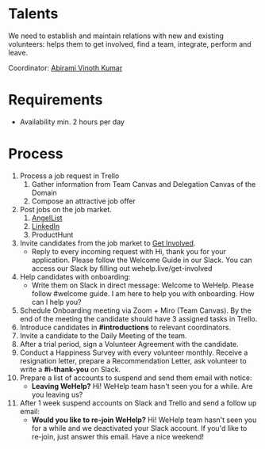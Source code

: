 # Talents

We need to establish and maintain relations with new and existing volunteers: helps them to get involved, find a team, integrate, perform and leave.

Coordinator: [Abirami Vinoth Kumar](https://calendly.com/net-abirami)

# Requirements

- Availability min. 2 hours per day

# Process

1. Process a job request in Trello
   1. Gather information from Team Canvas and Delegation Canvas of the Domain
   2. Compose an attractive job offer
2. Post jobs on the job market.
   1. [AngelList](https://angel.co/company/wehelplive/jobs)
   2. [LinkedIn](https://www.linkedin.com/jobs/wehelp-jobs-worldwide?f_C=84277986&trk=top-card_top-card-primary-button-top-card-primary-cta&position=1&pageNum=0)
   3. ProductHunt
3. Invite candidates from the job market to [Get Involved](https://wehelp.vip/get-involved).
   - Reply to every incoming request with
     Hi, thank you for your application. Please follow the Welcome Guide in our Slack. You can access our Slack by filling out wehelp.live/get-involved
4. Help candidates with onboarding:
   - Write them on Slack in direct message:
     Welcome to WeHelp. Please follow #welcome guide. I am here to help you with onboarding. How can I help you?
5. Schedule Onboarding meeting via Zoom + Miro (Team Canvas). By the end of the meeting the candidate should have 3 assigned tasks in Trello.
6. Introduce candidates in **#introductions** to relevant coordinators.
7. Invite a candidate to the Daily Meeting of the team.
8. After a trial period, sign a Volunteer Agreement with the candidate.
9. Conduct a Happiness Survey with every volunteer monthly. Receive a resignation letter, prepare a Recommendation Letter, ask volunteer to write a **#i-thank-you** on Slack.
10. Prepare a list of accounts to suspend and send them email with notice:
    - **Leaving WeHelp?**
      Hi!
      WeHelp team hasn't seen you for a while.
      Are you leaving us?
11. After 1 week suspend accounts on Slack and Trello and send a follow up email:
    - **Would you like to re-join WeHelp?**
      Hi!
      WeHelp team hasn't seen you for a while and we deactivated your Slack account.
      If you'd like to re-join, just answer this email.
      Have a nice weekend!

